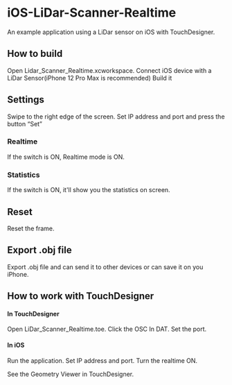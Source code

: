 # iOS-LiDar-Scanner-Realtime

An example application using a LiDar sensor on iOS with TouchDesigner. 

## How to build

Open Lidar_Scanner_Realtime.xcworkspace.
Connect iOS device with a LiDar Sensor(iPhone 12 Pro Max is recommended)
Build it

## Settings
Swipe to the right edge of the screen.
Set IP address and port and press the button “Set”

### Realtime
If the switch is ON, Realtime mode is ON.

### Statistics
If the switch is ON, it'll show you the statistics on screen.

## Reset
Reset the frame.

## Export .obj file
Export .obj file and can send it to other devices or can save it on you iPhone.

## How to work with TouchDesigner
#### In TouchDesigner
Open LiDar_Scanner_Realtime.toe.
Click the OSC In DAT.
Set the port.

#### In iOS
Run the application.
Set IP address and port.
Turn the realtime ON.

See the Geometry Viewer in TouchDesigner.

